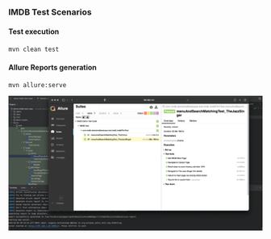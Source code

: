 ### IMDB Test Scenarios

#### Test execution
```
mvn clean test
```
#### Allure Reports generation
```
mvn allure:serve
```
![img.png](img.png)